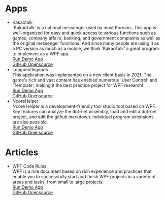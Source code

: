 <h1>Apps</h1>
<ul>
  <li>
    <div class="dash-app-name">Kakaotalk</div>
    <div class="dash-app-info">'KakaoTalk' is a national messenger used by most Koreans. This app is well-organized for easy and quick access to various functions such as games, company affairs, banking, and government complaints as well as the original messenger functions. And since many people are using it as a PC version as much as a mobile, we think 'KakaoTalk' a great program to implement as a WPF app.</div>
    <a href="https://github.com">Run Demo App</a></br>
    <a href="https://github.com">GitHub Opensource</a>
  </li>
  <li>
    <div class="dash-app-name">Leagueoflegends</div>
    <div class="dash-app-info">This application was implemented on a new client basis in 2021. The game's rich and vast content has enabled numerous 'User Control' and 'Template', making it the best practice project for WPF research!</div>
    <a href="https://github.com">Run Demo App</a></br>
    <a href="https://github.com">GitHub Opensource</a>
  </li>
  <li>
    <div class="dash-app-name">NcoreHelper</div>
    <div class="dash-app-info">Ncore Helper is a development-friendly tool studio tool based on WPF. Key features can analyze the dot-net assembly, load and edit a dot-net project, and edit the github markdown. Individual program extensions are also possible.</div>
    <a href="https://github.com">Run Demo App</a></br>
    <a href="https://github.com">GitHub Opensource</a>
  </li>
</ul>
<h1>Articles</h1>
<ul>
  <li>
    <div class="dash-app-name">WPF Code Rules</div>
    <div class="dash-app-info">WPF is a rule document based on rich experience and practices that enable you to successfully start and finish WPF projects in a variety of areas and tasks, from small to large projects.</div>
    <a href="https://github.com">Run Demo App</a></br>
    <a href="https://github.com">GitHub Opensource</a>
  </li>
</ul>
